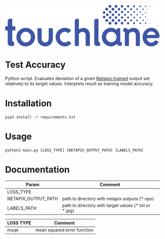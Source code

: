 ![LOGO](https://github.com/touchlane/NetapixTools/blob/master/Assets/logo.svg)

# Test Accuracy
Python script. Evaluates deviation of a given [Netapix-trained](https://github.com/touchlane/Netapix) output set relatively to its target values. Interprets result as training model accuracy.

# Installation
```
pip3 install -r requirements.txt
```

# Usage
```
python3 main.py [LOSS_TYPE] [NETAPIX_OUTPUT_PATH] [LABELS_PATH]
```

# Documentation

| Param | Comment |
| ------------- | ------------- |
| LOSS_TYPE | |
| NETAPIX_OUTPUT_PATH | path to directory with netapix outputs (\*.npo)|
| LABELS_PATH | path to directory with target values (\*.txt or \*.jpg)|

| LOSS TYPE | Comment |
| ------------- | ------------- |
| msqe | mean squared error function |

